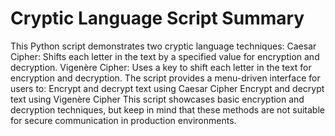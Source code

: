 # Cryptic Language Script Summary

This Python script demonstrates two cryptic language techniques:
Caesar Cipher: Shifts each letter in the text by a specified value for encryption and decryption.
Vigenère Cipher: Uses a key to shift each letter in the text for encryption and decryption.
The script provides a menu-driven interface for users to:
Encrypt and decrypt text using Caesar Cipher
Encrypt and decrypt text using Vigenère Cipher
This script showcases basic encryption and decryption techniques, but keep in mind that these methods are not suitable for secure communication in production environments.

